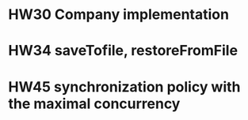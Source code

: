 # HW30 Company implementation
# HW34 saveTofile, restoreFromFile
# HW45 synchronization policy with the maximal concurrency